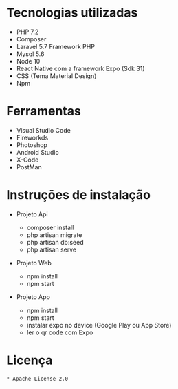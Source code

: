# Tecnologias utilizadas
* PHP 7.2
* Composer
* Laravel 5.7 Framework PHP
* Mysql 5.6
* Node 10
* React Native com a framework Expo (Sdk 31)
* CSS (Tema Material Design)
* Npm

# Ferramentas

* Visual Studio Code
* Fireworkds
* Photoshop
* Android Studio
* X-Code
* PostMan

# Instruçōes de instalação
 
* Projeto Api
    * composer install
    * php artisan migrate
    * php artisan db:seed
    * php artisan serve

* Projeto Web
    * npm install
    * npm start

* Projeto App
    * npm install
    * npm start
    * instalar expo no device (Google Play ou App Store)
    * ler o qr code com Expo


# Licença
    * Apache License 2.0

